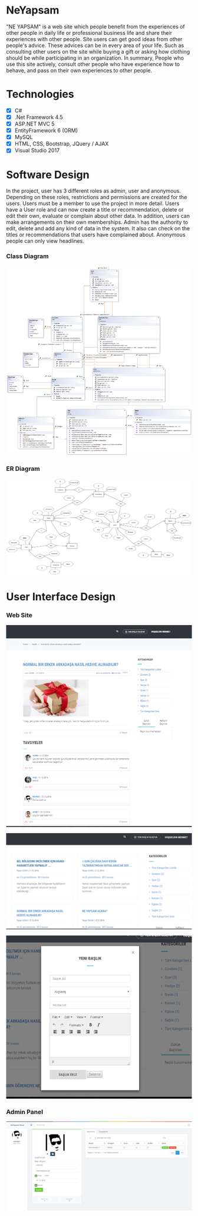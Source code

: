 # NeYapsam

"NE YAPSAM" is a web site which people benefit from the experiences of other people in daily life or professional business life and share their experiences with other people. Site users can get good ideas from other people's advice. These advices can be in every area of your life. Such as consulting other users on the site while buying a gift or asking how clothing should be while participating in an organization. In summary, People who use this site actively, consult other people who have experience how to behave, and pass on their own experiences to other people.

# Technologies

 - [x] C#
 - [x] .Net Framework 4.5
 - [x] ASP.NET MVC 5
 - [x] EntityFramework 6 (ORM)
 - [x] MySQL
 - [x] HTML, CSS, Bootstrap, JQuery / AJAX
 - [x] Visual Studio 2017

# Software Design

In the project, user has 3 different roles as admin, user and anonymous. Depending on these roles, restrictions and permissions are created for the users. Users must be a member to use the project in more detail. Users have a User role and can now create a title or recommendation, delete or edit their own, evaluate or complain about other data. In addition, users can make arrangements on their own memberships. Admin has the authority to edit, delete and add any kind of data in the system. It also can check on the titles or recommendations that users have complained about. Anonymous people can only view headlines.

### Class Diagram

![NeYapsam Class Diagram](https://raw.githubusercontent.com/utkucanturkan/NeYapsam/master/WebNeYapsam/WebNeYapsam/Files/ClassDiagram.png)

### ER Diagram

![NeYapsam Class Diagram](https://raw.githubusercontent.com/utkucanturkan/NeYapsam/master/WebNeYapsam/WebNeYapsam/Files/erdplus-diagram.png)

# User Interface Design

### Web Site

![NeYapsam Class Diagram](https://raw.githubusercontent.com/utkucanturkan/NeYapsam/master/WebNeYapsam/WebNeYapsam/Files/UI-2.png)

![NeYapsam Class Diagram](https://raw.githubusercontent.com/utkucanturkan/NeYapsam/master/WebNeYapsam/WebNeYapsam/Files/UI-3.png)

![NeYapsam Class Diagram](https://raw.githubusercontent.com/utkucanturkan/NeYapsam/master/WebNeYapsam/WebNeYapsam/Files/UI-4.png)


### Admin Panel

![NeYapsam Class Diagram](https://raw.githubusercontent.com/utkucanturkan/NeYapsam/master/WebNeYapsam/WebNeYapsam/Files/UI-1.png)
